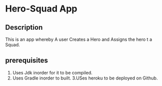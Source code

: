 # Hero-Squad App

## Description
This is an app whereby A user Creates a Hero and Assigns the hero t a Squad.

## prerequisites

1. Uses Jdk inorder for it to be compiled.
2. Uses Gradle inorder to built.
3.USes heroku to be deployed on Github.

